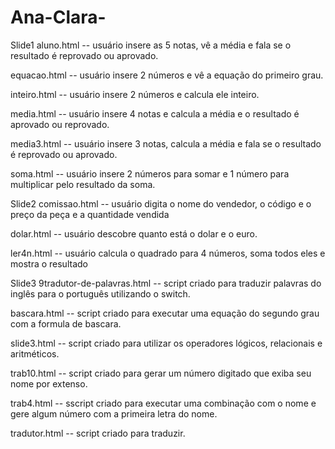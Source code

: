 # Ana-Clara-
Slide1
aluno.html -- usuário insere as 5 notas, vê a média e fala se o resultado é reprovado ou aprovado.

equacao.html --  usuário insere 2 números e vê a equação do primeiro grau.

inteiro.html -- usuário insere 2 números e calcula ele inteiro.

media.html --  usuário insere 4 notas e calcula a média e o resultado é aprovado ou reprovado.

media3.html -- usuário insere 3 notas, calcula a média e fala se o resultado é reprovado ou aprovado.

soma.html --  usuário insere 2 números para somar e 1 número para multiplicar pelo resultado da soma.

Slide2
comissao.html -- usuário digita o nome do vendedor, o código e o preço da peça e a quantidade vendida

dolar.html -- usuário descobre quanto está o dolar e o euro.

ler4n.html -- usuário calcula o quadrado para 4 números, soma todos eles e mostra o resultado

Slide3
9tradutor-de-palavras.html -- script criado para traduzir palavras do inglês para o português utilizando o switch.

bascara.html -- script criado para executar uma equação do segundo grau com a formula de bascara.

slide3.html -- script criado para utilizar os operadores lógicos, relacionais e aritméticos.

trab10.html -- script criado para gerar um número digitado que exiba seu nome por extenso.

trab4.html -- sscript criado para executar uma combinação com o nome e gere algum número com a primeira letra do nome.

tradutor.html -- script criado para traduzir.
